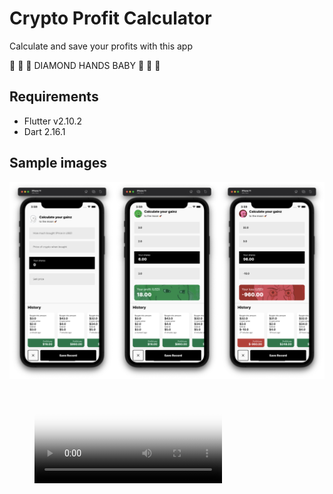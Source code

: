 # Crypto Profit Calculator

Calculate and save your profits with this app 

💎 💎 💎 DIAMOND HANDS BABY 💎 💎 💎

## Requirements
* Flutter v2.10.2
* Dart 2.16.1

## Sample images
![Sample Image](./samples/samples.png)

<!-- ## Sample Video -->
<figure class="video_container">
  <video controls="true" allowfullscreen="true" poster="https://github.com/jose-bamboo/crypto_profit_calculator_flutter/blob/main/samples/sample_video.mp4">
    <source src="https://github.com/jose-bamboo/crypto_profit_calculator_flutter/blob/main/samples/sample_video.mp4" type="video/mp4">
  </video>
</figure>